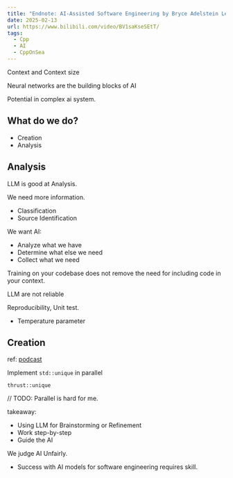 ```yaml
---
title: "Endnote: AI-Assisted Software Engineering by Bryce Adelstein Lelbach"
date: 2025-02-13
url: https://www.bilibili.com/video/BV1saKseSEtT/
tags:
  - Cpp
  - AI
  - CppOnSea
---
```


Context and Context size

Neural networks are the building blocks of AI

Potential in complex ai system.

## What do we do?

- Creation
- Analysis

## Analysis

LLM is good at Analysis.

We need more information.

- Classification
- Source Identification

We want AI:

- Analyze what we have
- Determine what else we need
- Collect what we need

Training on your codebase does not remove the need for including code in your context.

LLM are not reliable

Reproducibility, Unit test.

- Temperature parameter

## Creation

ref: [podcast](https://adpthepodcast.com)

Implement `std::unique` in parallel

`thrust::unique`

// TODO: Parallel is hard for me.

takeaway:

- Using LLM for Brainstorming or Refinement
- Work step-by-step
- Guide the AI

We judge AI Unfairly.

- Success with AI models for software engineering requires skill.
